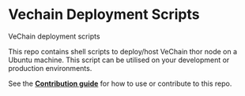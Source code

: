 # Vechain Deployment Scripts
VeChain deployment scripts

This repo contains shell scripts to deploy/host VeChain thor node on a Ubuntu machine. This script can be utilised on your development or production environments.

See the [**Contribution guide**](/1-CONTRIBUTION-GUIDE/README.md#contribution-guide) for how to use or contribute to this repo.
